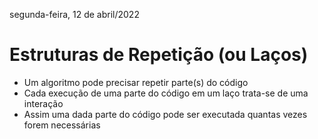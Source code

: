 segunda-feira, 12 de abril/2022

# Estruturas de Repetição (ou Laços)
- Um algoritmo pode precisar repetir parte(s) do código
- Cada execução de uma parte do código em um laço trata-se de uma interação
- Assim uma dada parte do código pode ser executada quantas vezes forem necessárias


